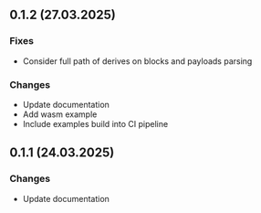 ## 0.1.2 (27.03.2025)

### Fixes
- Consider full path of derives on blocks and payloads parsing

### Changes
- Update documentation
- Add wasm example
- Include examples build into CI pipeline

## 0.1.1 (24.03.2025)

### Changes
- Update documentation